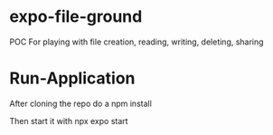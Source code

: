 # expo-file-ground
POC For playing with file creation, reading, writing, deleting, sharing

# Run-Application
After cloning the repo do a npm install

Then start it with npx expo start
